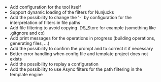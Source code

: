 * Add configuration for the tool itself
* Support dynamic loading of the filters for Nunjucks
* Add the possibility to change the '-' by configuration for the interpretation of filters in file paths
* Add file filtering to avoid copying .DS_Store for example (something like .gitgnore and co)
* Add print messages for the operations in progress (building operations, generating files, ...)
* Add the possibility to confirm the prompt and to correct it if necessary
* Better error handling when config file and template project does not exists
* Add the possibility to replay a configuration
* Add the possibility to use Async filters for the path filtering in the template engine
